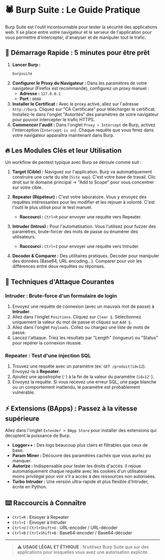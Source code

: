 # 🕷️ Burp Suite : Le Guide Pratique

Burp Suite est l'outil incontournable pour tester la sécurité des applications web. Il se place entre votre navigateur et le serveur de l'application pour vous permettre d'intercepter, d'analyser et de manipuler tout le trafic.

## 🚀 Démarrage Rapide : 5 minutes pour être prêt

1.  **Lancer Burp :**
    ```bash
    burpsuite
    ```
2.  **Configurer le Proxy du Navigateur :** Dans les paramètres de votre navigateur (Firefox est recommandé), configurez un proxy manuel :
    -   **Adresse :** `127.0.0.1`
    -   **Port :** `8080`
3.  **Installer le Certificat :** Avec le proxy activé, allez sur l'adresse `http://burp`. Cliquez sur "CA Certificate" pour télécharger le certificat. Installez-le dans l'onglet "Autorités" des paramètres de votre navigateur pour pouvoir intercepter le trafic HTTPS.
4.  **Commencer l'audit :** Dans l'onglet `Proxy > Intercept` de Burp, activez l'interception (`Intercept is on`). Chaque requête que vous ferez dans votre navigateur apparaîtra maintenant dans Burp.

## 🔥 Les Modules Clés et leur Utilisation

Un workflow de pentest typique avec Burp se déroule comme suit :

1.  **Target (Cible) :** Naviguez sur l'application. Burp va automatiquement construire une carte du site (`Site map`). C'est votre base de travail. Clic droit sur le domaine principal -> "Add to Scope" pour vous concentrer sur votre cible.

2.  **Repeater (Répéteur) :** C'est votre laboratoire. Vous y envoyez des requêtes intéressantes pour les modifier et les rejouer à volonté. C'est l'outil le plus utilisé pour le test manuel.
    *   **Raccourci :** `Ctrl+R` pour envoyer une requête vers Repeater.

3.  **Intruder (Intrus) :** Pour l'automatisation. Vous l'utilisez pour fuzzer des paramètres, brute-forcer des mots de passe ou énumérer des utilisateurs.
    *   **Raccourci :** `Ctrl+I` pour envoyer une requête vers Intruder.

4.  **Decoder & Comparer :** Des utilitaires pratiques. Decoder pour manipuler des données (Base64, URL encoding...). Comparer pour voir les différences entre deux requêtes ou réponses.

## 🎯 Techniques d'Attaque Courantes

### Intruder : Brute-force d'un formulaire de login

1.  Envoyez une requête de connexion (avec un mauvais mot de passe) à **Intruder**.
2.  Allez dans l'onglet `Positions`. Cliquez sur `Clear §`. Sélectionnez uniquement la valeur du mot de passe et cliquez sur `Add §`.
3.  Allez dans l'onglet `Payloads`. Collez ou chargez une liste de mots de passe.
4.  Lancez l'attaque. Triez les résultats par "Length" (longueur) ou "Status" pour repérer la connexion réussie.

### Repeater : Test d'une injection SQL

1.  Trouvez une requête avec un paramètre (ex: `GET /produit?id=12`). Envoyez-la à **Repeater**.
2.  Ajoutez une apostrophe (`'`) à la fin de la valeur du paramètre (`id=12'`).
3.  Envoyez la requête. Si vous recevez une erreur SQL, une page blanche ou un comportement inattendu, le paramètre est probablement vulnérable.

## ⚡ Extensions (BApps) : Passez à la vitesse supérieure

Allez dans l'onglet `Extender > BApp Store` pour installer des extensions qui décuplent la puissance de Burp.

- **Logger++ :** Des logs beaucoup plus clairs et filtrables que ceux de base.
- **Param Miner :** Découvre des paramètres cachés que vous auriez pu manquer.
- **Autorize :** Indispensable pour tester les droits d'accès. Il rejoue automatiquement chaque requête avec les cookies d'un utilisateur moins privilégié pour voir s'il a accès à des ressources non autorisées.
- **Turbo Intruder :** Une version ultra-rapide et plus flexible d'Intruder, écrite en Python.

## ⌨️ Raccourcis à Connaître

- `Ctrl+R` : Envoyer à Repeater
- `Ctrl+I` : Envoyer à Intruder
- `Ctrl+U` / `Ctrl+Shift+U` : URL-encoder / URL-décoder
- `Ctrl+B` / `Ctrl+Shift+B` : Base64-encoder / Base64-décoder

---
> ⚠️ **USAGE LÉGAL ET ÉTHIQUE** : N'utilisez Burp Suite que sur des applications pour lesquelles vous avez une autorisation explicite.